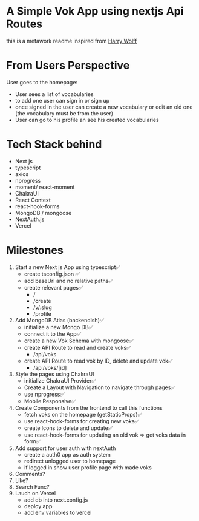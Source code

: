 # A Simple Vok App using nextjs Api Routes

this is a metawork readme inspired from [Harry Wolff](https://www.youtube.com/watch?v=FN03r_jXPxI)

# From Users Perspective

User goes to the homepage:

- User sees a list of vocabularies
- to add one user can sign in or sign up
- once signed in the user can create a new vocabulary or edit an old one (the vocabulary must be from the user)
- User can go to his profile an see his created vocabularies

# Tech Stack behind

- Next js
- typescript
- axios
- nprogress
- moment/ react-moment
- ChakraUI
- React Context
- react-hook-forms
- MongoDB / mongoose
- NextAuth.js
- Vercel

# Milestones

1. Start a new Next js App using typescript✅
   - create tsconfig.json ✅
   - add baseUrl and no relative paths✅
   - create relevant pages✅
     - /
     - /create
     - /v/:slug
     - /profile
2. Add MongoDB Atlas (backendish)✅
   - initialize a new Mongo DB✅
   - connect it to the App✅
   - create a new Vok Schema with mongoose✅
   - create API Route to read and create voks✅
     - /api/voks
   - create API Route to read vok by ID, delete and update vok✅
     - /api/voks/[id]
3. Style the pages using ChakraUI
   - initialize ChakraUI Provider✅
   - Create a Layout with Navigation to navigate through pages✅
   - use nprogress✅
   - Mobile Responsive✅
4. Create Components from the frontend to call this functions
   - fetch voks on the homepage (getStaticProps)✅
   - use react-hook-forms for creating new voks✅
   - create Icons to delete and update✅
   - use react-hook-forms for updating an old vok => get voks data in form✅
5. Add support for user auth with nextAuth
   - create a auth0 app as auth system
   - redirect unlogged user to homepage
   - if logged in show user profile page with made voks
6. Comments?
7. Like?
8. Search Func?
9. Lauch on Vercel
   - add db into next.config.js
   - deploy app
   - add env variables to vercel
